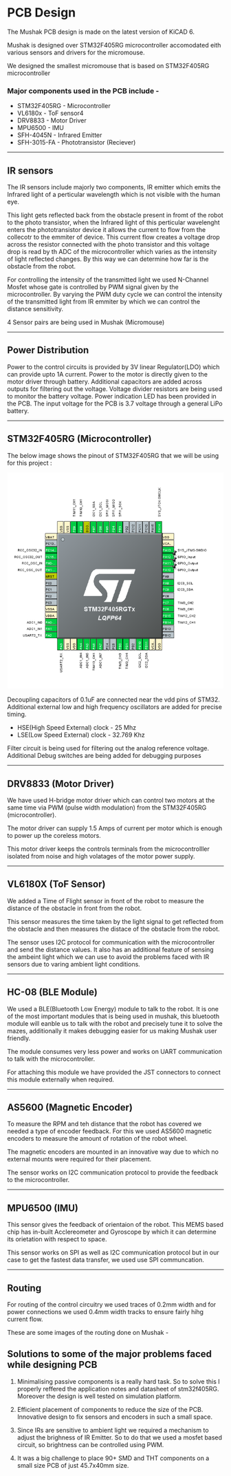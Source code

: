 # PCB Design

The Mushak PCB design is made on the latest version of KiCAD 6.

Mushak is designed over STM32F405RG microcontroller accomodated eith various sensors and drivers for the micromouse.

We designed the smallest micromouse that is based on STM32F405RG microcontroller

### Major components used in the PCB include -

- STM32F405RG - Microcontroller
- VL6180x - ToF sensor4
- DRV8833 - Motor Driver
- MPU6500 - IMU
- SFH-4045N - Infrared Emitter
- SFH-3015-FA - Phototransistor (Reciever)


---




## IR sensors

The IR sensors include majorly two components, IR emitter which emits the Infrared light of a perticular wavelength which is not visible with the human eye. 

This light gets reflected back from the obstacle present in fromt of the robot to the photo transistor, when the Infrared light of this perticular wavelenght enters the phototransistor device it allows the current to flow from the collecotr to the emmiter of device. This current flow creates a voltage drop across the resistor connected with the photo transistor and this voltage drop is read by th ADC of the microcontroller which varies as the intensity of light reflected changes. By this way we can determine how far is the obstacle from the robot.

For controlling the intensity of the transmitted light we used N-Channel Mosfet whose gate is controlled by PWM signal given by the microcontroller.
By varying the PWM duty cycle we can control the intensity of the transmitted light from IR emmiter by which we can control the distance sensitivity.

4 Sensor pairs are being used in Mushak (Micromouse)

---

## Power Distribution
Power to the control circuits is provided by 3V linear Regulator(LDO) which can provide upto 1A current. Power to the motor is directly given to the motor driver through battery.
Additional capacitors are added across outputs for filtering out the voltage. Voltage divider resistors are being used to monitor the battery voltage. Power indication LED has been provided in the PCB. The input voltage for the PCB is 3.7 voltage through a general LiPo battery.

--- 

## STM32F405RG (Microcontroller)

The below image shows the pinout of STM32F405RG that we will be using for this project :

![](assets/stm32f405rg_pinout.png)

Decoupling capacitors of 0.1uF are connected near the vdd pins of STM32. Additional external low and high frequency oscillators are added for precise timing.

- HSE(High Speed External) clock - 25 Mhz
- LSE(Low Speed External) clock - 32.769 Khz

Filter circuit is being used for filtering out the analog reference voltage. Additional Debug switches are being added for debugging purposes

---
## DRV8833 (Motor Driver)

We have used H-bridge motor driver which can control two motors at the same time via PWM (pulse width modulation) from the STM32F405RG (microcontroller).

The motor driver can supply 1.5 Amps of current per motor which is enough to power up the coreless motors. 

This motor driver keeps the controls terminals from the microcontrolller isolated from noise and high volatages of the motor power supply.

---

## VL6180X (ToF Sensor)

We added a Time of Flight sensor in front of the robot to measure the distance of the obstacle in front from the robot.

This sensor measures the time taken by the light signal to get reflected from the obstacle and then measures the distace of the obstacle from the robot.

The sensor uses I2C protocol for communication with the microcontroller and send the distance values. It also has an additional feature of sensing the ambeint light which we can use to avoid the problems faced with IR sensors due to varing ambient light conditions.

---

## HC-08 (BLE Module)

We used a BLE(Bluetooth Low Energy) module to talk to the robot. It is one of the most important modules that is being used in mushak, this bluetooth module will eanble us to talk with the robot and precisely tune it to solve the mazes, additionally it makes debugging easier for us making Mushak user friendly.

The module consumes very less power and works on UART communication to talk with the microcontroller.

For attaching this module we have provided the JST connectors to connect this module externally when required.

---

## AS5600 (Magnetic Encoder)

To measure the RPM and teh distance that the robot has covered we needed a type of encoder feedback. For this we used AS5600 magnetic encoders to measure the amount of rotation of the robot wheel.

The magnetic encoders are mounted in an innovative way due to which no external mounts were required for their placement.

The sensor works on I2C communication protocol to provide the feedback to the microcontroller.

---

## MPU6500 (IMU)

This sensor gives the feedback of orientaion of the robot. This MEMS based chip has in-built Acclereometer and Gyroscope by which it can determine its orietation with respect to space.

This sensor works on SPI as well as I2C communication protocol but in our case to get the fastest data transfer, we used use SPI communcation.

---

## Routing

For routing of the control circuitry we used traces of 0.2mm width and for power connections we used 0.4mm width tracks to ensure fairly hihg current flow.

These are some images of the routing done on Mushak -
## Solutions to some of the major problems faced while designing PCB

1) Minimalising passive components is a really hard task. So to solve this I properly reffered the application notes and datasheet of stm32f405RG. Moreover the design is well tested on simulation platform.

2) Efficient placement of components to reduce the size of the PCB. Innovative design to fix sensors and encoders in such a small space.

3) Since IRs are sensitive to ambient light we required a mechanism to adjust the brighness of IR Emitter. So to do that we used a mosfet based circuit, so brightness can be controlled using PWM.

4) It was a big challenge to place 90+ SMD and THT components on a small size PCB of just 45.7x40mm size.
